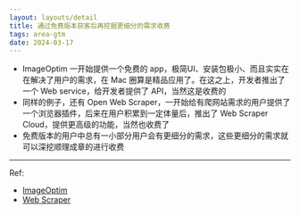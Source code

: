 ```yaml
---
layout: layouts/detail
title: 通过免费版本获客后再挖掘更细分的需求收费
tags: area-gtm
date: 2024-03-17
---
```

* ImageOptim 一开始提供一个免费的 app，极简UI、安装包极小、而且实实在在解决了用户的需求，在 Mac 圈算是精品应用了。在这之上，开发者推出了一个 Web service，给开发者提供了 API，当然这是收费的
* 同样的例子，还有 Open Web Scraper，一开始给有爬网站需求的用户提供了一个浏览器插件，后来在用户积累到一定体量后，推出了 Web Scraper Cloud，提供更高级的功能，当然也收费了
* 免费版本的用户中总有一小部分用户会有更细分的需求，这些更细分的需求就可以深挖顺理成章的进行收费
---

Ref:
- <a href="https://imageoptim.com/mac">ImageOptim</a>
- <a href="https://webscraper.io/">Web Scraper</a>
